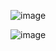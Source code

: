 ![image](https://github.com/ReubenMatrix/JavaScript-Projects/assets/136352370/8d9ece23-1a60-4b48-93c5-3eec713d1977)

![image](https://github.com/ReubenMatrix/JavaScript-Projects/assets/136352370/e6e4f5f0-e60d-4a52-8942-967f9c6dcc8c)
